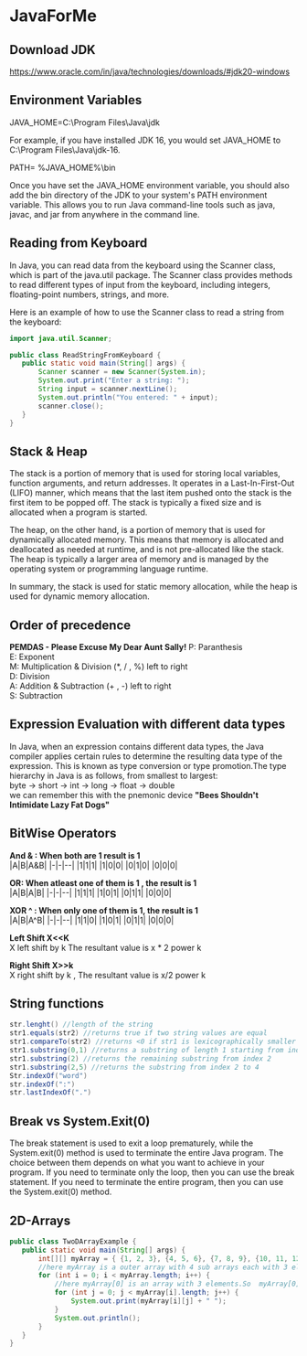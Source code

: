 # JavaForMe
## Download JDK
 https://www.oracle.com/in/java/technologies/downloads/#jdk20-windows

## Environment Variables
JAVA_HOME=C:\Program Files\Java\jdk<version>

For example, if you have installed JDK 16, you would set JAVA_HOME to C:\Program Files\Java\jdk-16.

PATH= %JAVA_HOME%\bin

Once you have set the JAVA_HOME environment variable, you should also add the bin directory of the JDK to your system's PATH environment variable. This allows you to run Java command-line tools such as java, javac, and jar from anywhere in the command line. 

 ## Reading from Keyboard
 In Java, you can read data from the keyboard using the Scanner class, which is part of the java.util package. The Scanner class provides methods to read different types of input from the keyboard, including integers, floating-point numbers, strings, and more.

Here is an example of how to use the Scanner class to read a string from the keyboard:
 ```java
 import java.util.Scanner;

public class ReadStringFromKeyboard {
    public static void main(String[] args) {
        Scanner scanner = new Scanner(System.in);
        System.out.print("Enter a string: ");
        String input = scanner.nextLine();
        System.out.println("You entered: " + input);
        scanner.close();
    }
}
```
## Stack & Heap
The stack is a portion of memory that is used for storing local variables, function arguments, and return addresses. It operates in a Last-In-First-Out (LIFO) manner, which means that the last item pushed onto the stack is the first item to be popped off. The stack is typically a fixed size and is allocated when a program is started.

The heap, on the other hand, is a portion of memory that is used for dynamically allocated memory. This means that memory is allocated and deallocated as needed at runtime, and is not pre-allocated like the stack. The heap is typically a larger area of memory and is managed by the operating system or programming language runtime.

In summary, the stack is used for static memory allocation, while the heap is used for dynamic memory allocation.
 
 ## Order of precedence
 **PEMDAS - Please Excuse My Dear Aunt Sally!** 
 P: Paranthesis  
 E: Exponent  
 M: Multiplication & Division (*, / , %) left to right   
 D: Division  
 A: Addition  & Subtraction (+ , -) left to right  
 S: Subtraction  

 ## Expression Evaluation with different data types
In Java, when an expression contains different data types, the Java compiler applies certain rules to determine the resulting data type of the expression. This is known as type conversion or type promotion.The type hierarchy in Java is as follows, from smallest to largest:  
byte -> short -> int -> long -> float -> double  
we can remember this with the pnemonic device  **"Bees Shouldn't Intimidate Lazy Fat Dogs"**  
 
## BitWise Operators
 **And & : When both are 1 result is 1**    
 |A|B|A&B|
 |-|-|--|
 |1|1|1|
 |1|0|0|
 |0|1|0|
 |0|0|0| 
 
**OR: When atleast one of them is 1 , the result is 1**  
 |A|B|A\|B|
 |-|-|--|
 |1|1|1|
 |1|0|1|
 |0|1|1|
 |0|0|0|  
 
 **XOR ^ : When only one of them is 1, the result is 1**  
 |A|B|A^B|
 |-|-|--|
 |1|1|0|
 |1|0|1|
 |0|1|1|
 |0|0|0| 

 **Left Shift X<<K**   
 X left shift by k The resultant value is x * 2 power k  
 
 **Right Shift X>>k**  
 X right shift by k , The resultant value is x/2 power k  

## String functions
```java
str.lenght() //length of the string
str1.equals(str2) //returns true if two string values are equal
str1.compareTo(str2) //returns <0 if str1 is lexicographically smaller than b, >0 if larger, 0 if equal
str1.substring(0,1) //returns a substring of length 1 starting from index 0
str1.substring(2) //returns the remaining substring from index 2
str1.substring(2,5) //returns the substring from index 2 to 4
Str.indexOf("word")
str.indexOf(":")
str.lastIndexOf(".")
````
## Break vs System.Exit(0)
 The break statement is used to exit a loop prematurely, while the System.exit(0) method is used to terminate the entire Java program. The choice between them depends on what you want to achieve in your program. If you need to terminate only the loop, then you can use the break statement. If you need to terminate the entire program, then you can use the System.exit(0) method.
 
## 2D-Arrays
 ```java
 public class TwoDArrayExample {
    public static void main(String[] args) {
        int[][] myArray = { {1, 2, 3}, {4, 5, 6}, {7, 8, 9}, {10, 11, 12} };
        //here myArray is a outer array with 4 sub arrays each with 3 elements. so myArray.length is 4 rows
        for (int i = 0; i < myArray.length; i++) {
            //here myArray[0] is an array with 3 elements.So  myArray[0].length is 3 columns                               
            for (int j = 0; j < myArray[i].length; j++) {
                System.out.print(myArray[i][j] + " ");
            }
            System.out.println();
        }
    }
}
```
